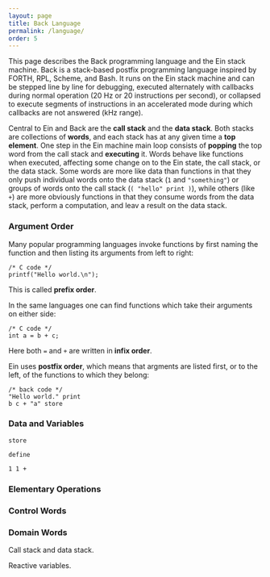 ```yaml
---
layout: page
title: Back Language
permalink: /language/
order: 5
---
```


This page describes the Back programming language and the Ein stack machine.
Back is a stack-based postfix programming language inspired by FORTH, RPL,
Scheme, and Bash.  It runs on the Ein stack machine and can be stepped line by
line for debugging, executed alternately with callbacks during normal operation
(20 Hz or 20 instructions per second), or collapsed to execute segments of
instructions in an accelerated mode during which callbacks are not answered
(kHz range).

Central to Ein and Back are the **call stack** and the **data stack**. Both
stacks are collections of **words**, and each stack has at any given time a **top
element**.  One step in the Ein machine main loop consists of **popping** the top
word from the call stack and **executing** it. Words behave like functions when
executed, affecting some change on to the Ein state, the call stack, or the
data stack. Some words are more like data than functions in that they only push
individual words onto the data stack (`1` and `"something"`) or groups of words
onto the call stack (`( "hello" print )`), while others (like `+`) are more
obviously functions in that they consume words from the data stack, perform a
computation, and leav a result on the data stack.

### Argument Order

Many popular programming languages invoke functions by first naming the function and then listing its
arguments from left to right:

```
/* C code */
printf("Hello world.\n");
```

This is called **prefix order**.

In the same languages one can find functions which take their arguments on either side:

```
/* C code */
int a = b + c;
```

Here both `=` and `+` are written in **infix order**.

Ein uses **postfix order**, which means
that argments are listed first, or to the left, of the functions to which they belong: 

```
/* back code */
"Hello world." print
b c + "a" store
```




### Data and Variables

`store`

`define`

`1 1 +`

### Elementary Operations

### Control Words 

### Domain Words

Call stack and data stack. 

Reactive variables. 






